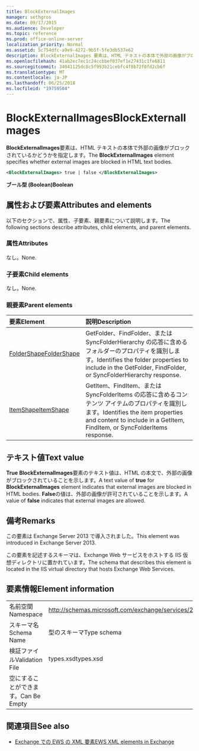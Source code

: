 ```yaml
---
title: BlockExternalImages
manager: sethgros
ms.date: 09/17/2015
ms.audience: Developer
ms.topic: reference
ms.prod: office-online-server
localization_priority: Normal
ms.assetid: 5c754dfc-a9e9-4272-9b5f-5fe3db537e62
description: BlockExternalImages 要素は、HTML テキストの本体で外部の画像がブロックされているかどうかを指定します。
ms.openlocfilehash: 41ab2ec7ec1c24ccbbef037ef1e27431c1fe6811
ms.sourcegitcommit: 34041125dc8c5f993b21cebfc4f8b72f0fd2cb6f
ms.translationtype: MT
ms.contentlocale: ja-JP
ms.lasthandoff: 06/25/2018
ms.locfileid: "19759504"
---
```

# <a name="blockexternalimages"></a><span data-ttu-id="65337-103">BlockExternalImages</span><span class="sxs-lookup"><span data-stu-id="65337-103">BlockExternalImages</span></span>

<span data-ttu-id="65337-104">**BlockExternalImages**要素は、HTML テキストの本体で外部の画像がブロックされているかどうかを指定します。</span><span class="sxs-lookup"><span data-stu-id="65337-104">The **BlockExternalImages** element specifies whether external images are blocked in HTML text bodies.</span></span> 
  
```XML
<BlockExternalImages> true | false </BlockExternalImages>
```

 <span data-ttu-id="65337-105">**ブール型 (Boolean)**</span><span class="sxs-lookup"><span data-stu-id="65337-105">**Boolean**</span></span>
## <a name="attributes-and-elements"></a><span data-ttu-id="65337-106">属性および要素</span><span class="sxs-lookup"><span data-stu-id="65337-106">Attributes and elements</span></span>

<span data-ttu-id="65337-107">以下のセクションで、属性、子要素、親要素について説明します。</span><span class="sxs-lookup"><span data-stu-id="65337-107">The following sections describe attributes, child elements, and parent elements.</span></span>
  
### <a name="attributes"></a><span data-ttu-id="65337-108">属性</span><span class="sxs-lookup"><span data-stu-id="65337-108">Attributes</span></span>

<span data-ttu-id="65337-109">なし。</span><span class="sxs-lookup"><span data-stu-id="65337-109">None.</span></span>
  
### <a name="child-elements"></a><span data-ttu-id="65337-110">子要素</span><span class="sxs-lookup"><span data-stu-id="65337-110">Child elements</span></span>

<span data-ttu-id="65337-111">なし。</span><span class="sxs-lookup"><span data-stu-id="65337-111">None.</span></span>
  
### <a name="parent-elements"></a><span data-ttu-id="65337-112">親要素</span><span class="sxs-lookup"><span data-stu-id="65337-112">Parent elements</span></span>

|<span data-ttu-id="65337-113">**要素**</span><span class="sxs-lookup"><span data-stu-id="65337-113">**Element**</span></span>|<span data-ttu-id="65337-114">**説明**</span><span class="sxs-lookup"><span data-stu-id="65337-114">**Description**</span></span>|
|:-----|:-----|
|[<span data-ttu-id="65337-115">FolderShape</span><span class="sxs-lookup"><span data-stu-id="65337-115">FolderShape</span></span>](foldershape.md) <br/> |<span data-ttu-id="65337-116">GetFolder、FindFolder、または SyncFolderHierarchy の応答に含めるフォルダーのプロパティを識別します。</span><span class="sxs-lookup"><span data-stu-id="65337-116">Identifies the folder properties to include in the GetFolder, FindFolder, or SyncFolderHierarchy response.</span></span>  <br/> |
|[<span data-ttu-id="65337-117">ItemShape</span><span class="sxs-lookup"><span data-stu-id="65337-117">ItemShape</span></span>](itemshape.md) <br/> |<span data-ttu-id="65337-118">GetItem、FindItem、または SyncFolderItems の応答に含めるコンテンツ アイテムのプロパティを識別します。</span><span class="sxs-lookup"><span data-stu-id="65337-118">Identifies the item properties and content to include in a GetItem, FindItem, or SyncFolderItems response.</span></span>  <br/> |
   
## <a name="text-value"></a><span data-ttu-id="65337-119">テキスト値</span><span class="sxs-lookup"><span data-stu-id="65337-119">Text value</span></span>

<span data-ttu-id="65337-120">**True** **BlockExternalImages**要素のテキスト値は、HTML の本文で、外部の画像がブロックされていることを示します。</span><span class="sxs-lookup"><span data-stu-id="65337-120">A text value of **true** for **BlockExternalImages** element indicates that external images are blocked in HTML bodies.</span></span> <span data-ttu-id="65337-121">**False**の値は、外部の画像が許可されていることを示します。</span><span class="sxs-lookup"><span data-stu-id="65337-121">A value of **false** indicates that external images are allowed.</span></span> 
  
## <a name="remarks"></a><span data-ttu-id="65337-122">備考</span><span class="sxs-lookup"><span data-stu-id="65337-122">Remarks</span></span>

<span data-ttu-id="65337-123">この要素は Exchange Server 2013 で導入されました。</span><span class="sxs-lookup"><span data-stu-id="65337-123">This element was introduced in Exchange Server 2013.</span></span>
  
<span data-ttu-id="65337-124">この要素を記述するスキーマは、Exchange Web サービスをホストする IIS 仮想ディレクトリに置かれています。</span><span class="sxs-lookup"><span data-stu-id="65337-124">The schema that describes this element is located in the IIS virtual directory that hosts Exchange Web Services.</span></span>
  
## <a name="element-information"></a><span data-ttu-id="65337-125">要素情報</span><span class="sxs-lookup"><span data-stu-id="65337-125">Element information</span></span>

|||
|:-----|:-----|
|<span data-ttu-id="65337-126">名前空間</span><span class="sxs-lookup"><span data-stu-id="65337-126">Namespace</span></span>  <br/> |http://schemas.microsoft.com/exchange/services/2006/types  <br/> |
|<span data-ttu-id="65337-127">スキーマ名</span><span class="sxs-lookup"><span data-stu-id="65337-127">Schema Name</span></span>  <br/> |<span data-ttu-id="65337-128">型のスキーマ</span><span class="sxs-lookup"><span data-stu-id="65337-128">Type schema</span></span>  <br/> |
|<span data-ttu-id="65337-129">検証ファイル</span><span class="sxs-lookup"><span data-stu-id="65337-129">Validation File</span></span>  <br/> |<span data-ttu-id="65337-130">types.xsd</span><span class="sxs-lookup"><span data-stu-id="65337-130">types.xsd</span></span>  <br/> |
|<span data-ttu-id="65337-131">空にすることができます。</span><span class="sxs-lookup"><span data-stu-id="65337-131">Can Be Empty</span></span>  <br/> ||
   
## <a name="see-also"></a><span data-ttu-id="65337-132">関連項目</span><span class="sxs-lookup"><span data-stu-id="65337-132">See also</span></span>



- [<span data-ttu-id="65337-133">Exchange での EWS の XML 要素</span><span class="sxs-lookup"><span data-stu-id="65337-133">EWS XML elements in Exchange</span></span>](ews-xml-elements-in-exchange.md)

